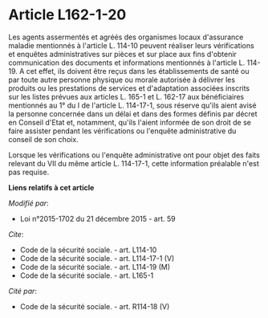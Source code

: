 # Article L162-1-20

Les agents assermentés et agréés des organismes locaux d'assurance maladie mentionnés à l'article L. 114-10 peuvent réaliser
leurs vérifications et enquêtes administratives sur pièces et sur place aux fins d'obtenir communication des documents et
informations mentionnés à l'article L. 114-19. A cet effet, ils doivent être reçus dans les établissements de santé ou par
toute autre personne physique ou morale autorisée à délivrer les produits ou les prestations de services et d'adaptation
associées inscrits sur les listes prévues aux articles L. 165-1 et L. 162-17 aux bénéficiaires mentionnés au 1° du I de
l'article L. 114-17-1, sous réserve qu'ils aient avisé la personne concernée dans un délai et dans des formes définis par
décret en Conseil d'Etat et, notamment, qu'ils l'aient informée de son droit de se faire assister pendant les vérifications
ou l'enquête administrative du conseil de son choix. 

Lorsque les vérifications ou l'enquête administrative ont pour objet des faits relevant du VII du même article L. 114-17-1,
cette information préalable n'est pas requise.

**Liens relatifs à cet article**

_Modifié par_:

  - Loi n°2015-1702 du 21 décembre 2015 - art. 59

_Cite_:

  - Code de la sécurité sociale. - art. L114-10
  - Code de la sécurité sociale. - art. L114-17-1 (V)
  - Code de la sécurité sociale. - art. L114-19 (M)
  - Code de la sécurité sociale. - art. L165-1

_Cité par_:

  - Code de la sécurité sociale. - art. R114-18 (V)
